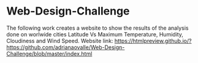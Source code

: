 # Web-Design-Challenge

The following work creates a website to show the results of the analysis done on worlwide cities Latitude Vs Maximum Temperature, Humidity, Cloudiness and Wind Speed.
Website link: https://htmlpreview.github.io/?https://github.com/adrianaovalle/Web-Design-Challenge/blob/master/index.html

